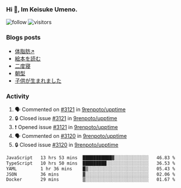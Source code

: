 ### Hi 👋, Im Keisuke Umeno.

<!--
**9renpoto/9renpoto** is a ✨ _special_ ✨ repository because its `README.md` (this file) appears on your GitHub profile.

Here are some ideas to get you started:

- 🔭 I’m currently working on ...
- 🌱 I’m currently learning ...
- 👯 I’m looking to collaborate on ...
- 🤔 I’m looking for help with ...
- 💬 Ask me about ...
- 📫 How to reach me: ...
- 😄 Pronouns: ...
- ⚡ Fun fact: ...
-->

![follow](https://img.shields.io/github/followers/9renpoto?label=Follow&style=social)
![visitors](https://komarev.com/ghpvc/?username=9renpoto&label=Profile%20views&color=0e75b6&style=flat)

### Blogs posts

<!-- BLOG-POST-LIST:START -->
- [体脂肪↗](https://9renpoto.win/entry/2024/08/12/gaining_fat)
- [絵本を読む](https://9renpoto.win/entry/2024/07/26/picture_book)
- [二度寝](https://9renpoto.win/entry/2024/07/18/going_back_to_sleep)
- [朝型](https://9renpoto.win/entry/2024/05/29/im-an-early)
- [子供が生まれました](https://9renpoto.win/entry/2024/04/18/hello-world)
<!-- BLOG-POST-LIST:END -->

### Activity

<!--START_SECTION:activity-->
1. 🗣 Commented on [#3121](https://github.com/9renpoto/upptime/issues/3121#issuecomment-2320896276) in [9renpoto/upptime](https://github.com/9renpoto/upptime)
2. 🔒 Closed issue [#3121](https://github.com/9renpoto/upptime/issues/3121) in [9renpoto/upptime](https://github.com/9renpoto/upptime)
3. ❗ Opened issue [#3121](https://github.com/9renpoto/upptime/issues/3121) in [9renpoto/upptime](https://github.com/9renpoto/upptime)
4. 🗣 Commented on [#3120](https://github.com/9renpoto/upptime/issues/3120#issuecomment-2320864582) in [9renpoto/upptime](https://github.com/9renpoto/upptime)
5. 🔒 Closed issue [#3120](https://github.com/9renpoto/upptime/issues/3120) in [9renpoto/upptime](https://github.com/9renpoto/upptime)
<!--END_SECTION:activity-->

<!--START_SECTION:waka-->

```txt
JavaScript   13 hrs 53 mins  ███████████▓░░░░░░░░░░░░░   46.83 %
TypeScript   10 hrs 50 mins  █████████░░░░░░░░░░░░░░░░   36.53 %
YAML         1 hr 36 mins    █▒░░░░░░░░░░░░░░░░░░░░░░░   05.43 %
JSON         36 mins         ▓░░░░░░░░░░░░░░░░░░░░░░░░   02.06 %
Docker       29 mins         ▒░░░░░░░░░░░░░░░░░░░░░░░░   01.67 %
```

<!--END_SECTION:waka-->
